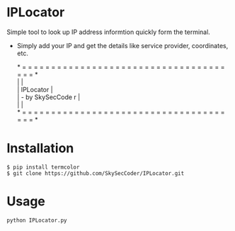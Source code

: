 # IPLocator
Simple tool to look up IP address informtion quickly form the terminal. 
- Simply add your IP and get the details like service provider, coordinates, etc.

	\* = = = = = = = = = = = = = = = = = = = = = = = = = = = = = = = = = = = = = = *  
	|		                                                               |  
	|                                 IPLocator                                    |  
	|                             - by SkySecCode r                                |  
	|                                                                              |  
	\* = = = = = = = = = = = = = = = = = = = = = = = = = = = = = = = = = = = = = = *  

# Installation
```
$ pip install termcolor
$ git clone https://github.com/SkySecCoder/IPLocator.git
```
# Usage
```
python IPLocator.py
```
